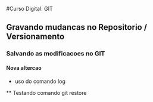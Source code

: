 #Curso Digital: GIT

## Gravando mudancas no Repositorio / Versionamento

### Salvando as modificacoes no GIT 

#### Nova altercao 

* uso do comando log 

** Testando comando git restore